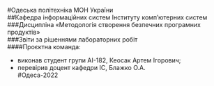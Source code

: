 #Одеська політехніка МОН України  
##Кафедра інформаційних систем Інституту комп’ютерних систем  
###Дисципліна «Методологія створення безпечних програмних продуктів»  
###Звіти за рішеннями лабораторних робіт  
####Проєктна команда:  
- виконав студент групи АІ-182, Кеосак Артем Ігорович;  
- перевірив доцент кафедри ІС, Блажко О.А.  
#Одеса-2022  
